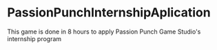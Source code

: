 # PassionPunchInternshipAplication
This game is done in 8 hours to apply Passion Punch Game Studio's internship program
